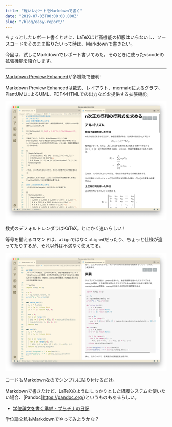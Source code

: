 ```yaml
---
title: "軽いレポートをMarkdownで書く"
date: "2019-07-03T00:00:00.000Z"
slug: "/blog/easy-report/"
---
```


ちょっとしたレポート書くときに、LaTeXほど高機能の組版はいらないし、ソースコードをそのまま貼りたいって時は、Markdownで書きたい。

今回は、試しにMarkdownでレポート書いてみた。そのときに使ったvscodeの拡張機能を紹介します。

---

[Markdown Preview Enhanced](https://marketplace.visualstudio.com/items?itemName=shd101wyy.markdown-preview-enhanced)が多機能で便利!

Markdown Preview Enhancedは数式、レイアウト、mermaidによるグラフ、PlantUMLによるUML、PDFやHTMLでの出力などを提供する拡張機能。

![Index](./markdown.png)

数式のデフォルトレンダラはKaTeX。とにかく速いらしい！

等号を揃えるコマンドは、`align`ではなく`aligned`だったり、ちょっと仕様が違ってたりするが、それ以外は不満なく使えてる。

![Code](./code.png)

コードもMarkdownなのでシンプルに貼り付けるだけ。

Markdownで書きたけど、LaTeXのようにしっかりとした組版システムを使いたい場合、[Pandoc]https://pandoc.org/)というものもあるらしい。

- [学位論文を書く準備 - プらチナの日記](https://blog.8tak4.com/post/168232661994/know-how-writing-thesis-markdown)

学位論文私もMarkdownでやってみようかな？